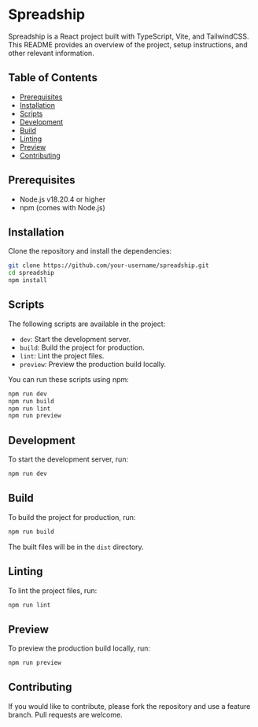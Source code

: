 # Spreadship

Spreadship is a React project built with TypeScript, Vite, and TailwindCSS. This README provides an overview of the project, setup instructions, and other relevant information.

## Table of Contents

- [Prerequisites](#prerequisites)
- [Installation](#installation)
- [Scripts](#scripts)
- [Development](#development)
- [Build](#build)
- [Linting](#linting)
- [Preview](#preview)
- [Contributing](#contributing)

## Prerequisites

- Node.js v18.20.4 or higher
- npm (comes with Node.js)

## Installation

Clone the repository and install the dependencies:

```bash
git clone https://github.com/your-username/spreadship.git
cd spreadship
npm install
```

## Scripts

The following scripts are available in the project:

- `dev`: Start the development server.
- `build`: Build the project for production.
- `lint`: Lint the project files.
- `preview`: Preview the production build locally.

You can run these scripts using npm:

```bash
npm run dev
npm run build
npm run lint
npm run preview
```

## Development

To start the development server, run:

```bash
npm run dev
```

## Build

To build the project for production, run:

```bash
npm run build
```

The built files will be in the `dist` directory.

## Linting

To lint the project files, run:

```bash
npm run lint
```

## Preview

To preview the production build locally, run:

```bash
npm run preview
```

## Contributing

If you would like to contribute, please fork the repository and use a feature branch. Pull requests are welcome.